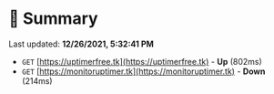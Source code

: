# 📖 Summary
Last updated: **12/26/2021, 5:32:41 PM**

- `GET` [https://uptimerfree.tk](https://uptimerfree.tk) - **Up** (802ms)
- `GET` [https://monitoruptimer.tk](https://monitoruptimer.tk) - **Down** (214ms)
